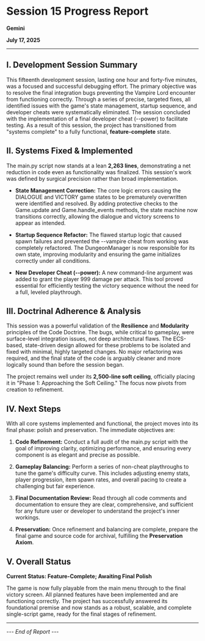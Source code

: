 # Session 15 Progress Report

**Gemini**

**July 17, 2025**

---

## **I. Development Session Summary**

This fifteenth development session, lasting one hour and forty-five minutes, was a focused and successful debugging effort. The primary objective was to resolve the final integration bugs preventing the Vampire Lord encounter from functioning correctly. Through a series of precise, targeted fixes, all identified issues with the game's state management, startup sequence, and developer cheats were systematically eliminated. The session concluded with the implementation of a final developer cheat (--power) to facilitate testing. As a result of this session, the project has transitioned from "systems complete" to a fully functional, **feature-complete** state.

## **II. Systems Fixed & Implemented**

The main.py script now stands at a lean **2,263 lines**, demonstrating a net reduction in code even as functionality was finalized. This session's work was defined by surgical precision rather than broad implementation.

- **State Management Correction:** The core logic errors causing the DIALOGUE and VICTORY game states to be prematurely overwritten were identified and resolved. By adding protective checks to the Game.update and Game.handle_events methods, the state machine now transitions correctly, allowing the dialogue and victory screens to appear as intended.

- **Startup Sequence Refactor:** The flawed startup logic that caused spawn failures and prevented the --vampire cheat from working was completely refactored. The DungeonManager is now responsible for its own state, improving modularity and ensuring the game initializes correctly under all conditions.

- **New Developer Cheat (--power):** A new command-line argument was added to grant the player 999 damage per attack. This tool proved essential for efficiently testing the victory sequence without the need for a full, leveled playthrough.

## **III. Doctrinal Adherence & Analysis**

This session was a powerful validation of the **Resilience** and **Modularity** principles of the Code Doctrine. The bugs, while critical to gameplay, were surface-level integration issues, not deep architectural flaws. The ECS-based, state-driven design allowed for these problems to be isolated and fixed with minimal, highly targeted changes. No major refactoring was required, and the final state of the code is arguably cleaner and more logically sound than before the session began.

The project remains well under its **2,500-line soft ceiling**, officially placing it in "Phase 1: Approaching the Soft Ceiling." The focus now pivots from creation to refinement.

## **IV. Next Steps**

With all core systems implemented and functional, the project moves into its final phase: polish and preservation. The immediate objectives are:

1. **Code Refinement:** Conduct a full audit of the main.py script with the goal of improving clarity, optimizing performance, and ensuring every component is as elegant and precise as possible.

2. **Gameplay Balancing:** Perform a series of non-cheat playthroughs to tune the game's difficulty curve. This includes adjusting enemy stats, player progression, item spawn rates, and overall pacing to create a challenging but fair experience.

3. **Final Documentation Review:** Read through all code comments and documentation to ensure they are clear, comprehensive, and sufficient for any future user or developer to understand the project's inner workings.

4. **Preservation:** Once refinement and balancing are complete, prepare the final game and source code for archival, fulfilling the **Preservation Axiom**.

## **V. Overall Status**

**Current Status: Feature-Complete; Awaiting Final Polish**

The game is now fully playable from the main menu through to the final victory screen. All planned features have been implemented and are functioning correctly. The project has successfully answered its foundational premise and now stands as a robust, scalable, and complete single-script game, ready for the final stages of refinement.

---

*--- End of Report ---*